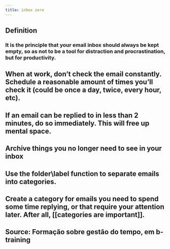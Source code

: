 ```yaml
---
title: inbox zero
---
```


## Definition
### It is the principle that your email inbox should always be kept empty, so as not to be a tool for distraction and procrastination, but for productivity.
## When at work, don’t check the email constantly. Schedule a reasonable amount of times you’ll check it (could be once a day, twice, every hour, etc).
## If an email can be replied to in less than 2 minutes, do so immediately. This will free up mental space.
## Archive things you no longer need to see in your inbox
## Use the folder\label function to separate emails into categories.
## Create a category for emails you need to spend some time replying, or that require your attention later. After all, [[categories are important]].
## Source: Formação sobre gestão do tempo, em b-training
